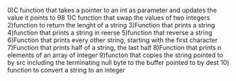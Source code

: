 0)C function that takes a pointer to an int as parameter and 
  updates the value it points to 98
1)C function that swap the values of two integers
2)function to return the lenght of a string
3)Function that prints a string
4)function that prints a string in reerse
5)function that reverse a string
6)Function that prints every other string, starting with the first character
7)Function that prints half of a string, the last half
8)Function that prints n elements of an array of integer
9)functon that copies the string pointed to by src including the
  terminating null byte to the buffer pointed to by dest
10) function to convert a string to an integer

